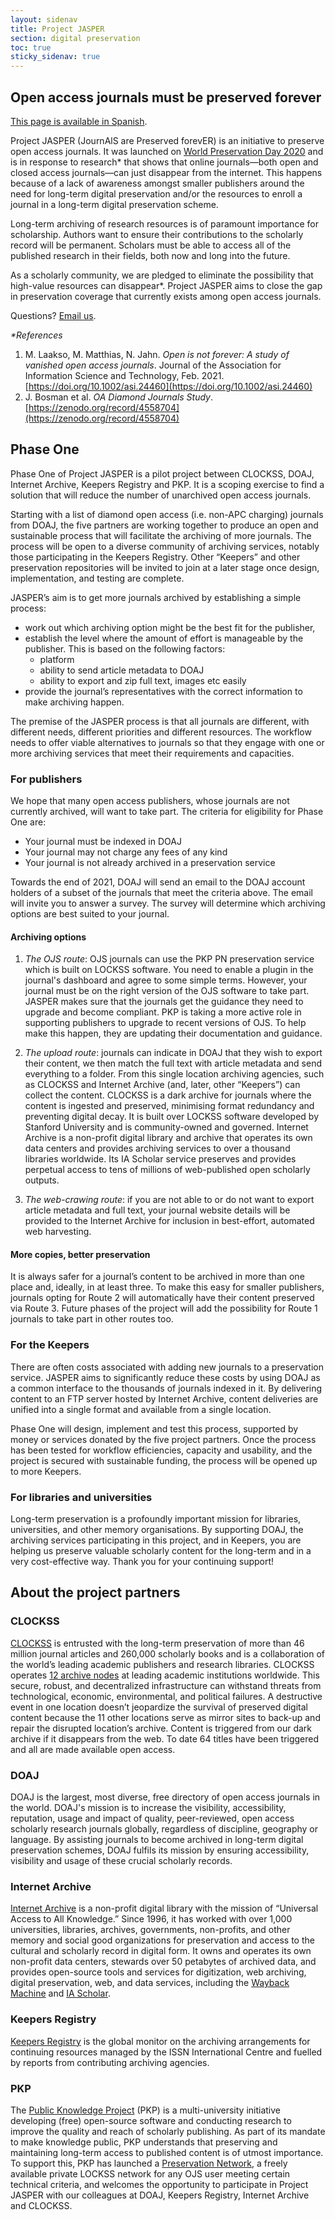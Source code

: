 ```yaml
---
layout: sidenav
title: Project JASPER
section: digital preservation
toc: true
sticky_sidenav: true
---
```


## Open access journals must be preserved forever

[This page is available in Spanish](https://docs.google.com/document/d/1dCxZYO0HDmFWMyazbkayZJtpCYkO9AIf0xqw-z55rU0/edit?usp=sharing).

Project JASPER (JournAlS are Preserved forevER) is an initiative to preserve open access journals. It was launched on [World Preservation Day 2020](https://www.dpconline.org/events/world-digital-preservation-day) and is in response to research* that shows that online journals—both open and closed access journals—can just disappear from the internet. This happens because of a lack of awareness amongst smaller publishers around the need for long-term digital preservation and/or the resources to enroll a journal in a long-term digital preservation scheme.

Long-term archiving of research resources is of paramount importance for scholarship. Authors want to ensure their contributions to the scholarly record will be permanent. Scholars must be able to access all of the published research in their fields, both now and long into the future. 

As a scholarly community, we are pledged to eliminate the possibility that high-value resources can disappear*. Project JASPER aims to close the gap in preservation coverage that currently exists among open access journals.

Questions? [Email us](mailto:preservation@doaj.org).

_*References_

1. M. Laakso, M. Matthias, N. Jahn. _Open is not forever: A study of vanished open access journals_. Journal of the Association for Information Science and Technology, Feb. 2021. [https://doi.org/10.1002/asi.24460](https://doi.org/10.1002/asi.24460)
2. J. Bosman et al. _OA Diamond Journals Study_. [https://zenodo.org/record/4558704](https://zenodo.org/record/4558704)

## Phase One
Phase One of Project JASPER is a pilot project between CLOCKSS, DOAJ, Internet Archive, Keepers Registry and PKP. It is a scoping exercise to find a solution that will reduce the number of unarchived open access journals. 

Starting with a list of diamond open access (i.e. non-APC charging) journals from DOAJ, the five partners are working together to produce an open and sustainable process that will facilitate the archiving of more journals. The process will be open to a diverse community of archiving services, notably those participating in the Keepers Registry. Other “Keepers” and other preservation repositories will be invited to join at a later stage once design, implementation, and testing are complete.

JASPER’s aim is to get more journals archived by establishing a simple process:

- work out which archiving option might be the best fit for the publisher, 
- establish the level where the amount of effort is manageable by the publisher. This is based on the following factors:
  - platform
  - ability to send article metadata to DOAJ
  - ability to export and zip full text, images etc easily
- provide the journal’s representatives with the correct information to make archiving happen.

The premise of the JASPER process is that all journals are different, with different needs, different priorities and different resources. The workflow needs to offer viable alternatives to journals so that they engage with one or more archiving services that meet their requirements and capacities. 

### For publishers
We hope that many open access publishers, whose journals are not currently archived, will want to take part. The criteria for eligibility for Phase One are:

- Your journal must be indexed in DOAJ
- Your journal may not charge any fees of any kind
- Your journal is not already archived in a preservation service

Towards the end of 2021, DOAJ will send an email to the DOAJ account holders of a subset of the journals that meet the criteria above. The email will invite you to answer a survey. The survey will determine which archiving options are best suited to your journal.

#### Archiving options
1. *The OJS route*: OJS journals can use the PKP PN preservation service which is built on LOCKSS software. You need to enable a plugin in the journal's dashboard and agree to some simple terms. However, your journal must be on the right version of the OJS software to take part. JASPER makes sure that the journals get the guidance they need to upgrade and become compliant.  PKP is taking a more active role in supporting publishers to upgrade to recent versions of OJS. To help make this happen, they are updating their documentation and guidance.

2. *The upload route*: journals can indicate in DOAJ that they wish to export their content, we then match the full text with article metadata and send everything to a folder. From this single location archiving agencies, such as CLOCKSS and Internet Archive (and, later, other “Keepers”) can collect the content. CLOCKSS is a dark archive for journals where the content is ingested and preserved, minimising format redundancy and preventing digital decay. It is built over LOCKSS software developed by Stanford University and is community-owned and governed. Internet Archive is a non-profit digital library and archive that operates its own data centers and provides archiving services to over a thousand libraries worldwide. Its IA Scholar service preserves and provides perpetual access to tens of millions of web-published open scholarly outputs.

3. *The web-crawing route*: if you are not able to or do not want to export article metadata and full text, your journal website details will be provided to the Internet Archive for inclusion in best-effort, automated web harvesting.

#### More copies, better preservation
It is always safer for a journal’s content to be archived in more than one place and, ideally, in at least three. To make this easy for smaller publishers, journals opting for Route 2 will automatically have their content preserved via Route 3. Future phases of the project will add the possibility for Route 1 journals to take part in other routes too.

### For the Keepers
There are often costs associated with adding new journals to a preservation service. JASPER aims to significantly reduce these costs by using DOAJ as a common interface to the thousands of journals indexed in it. By delivering content to an FTP server hosted by Internet Archive, content deliveries are unified into a single format and available from a single location.

Phase One will design, implement and test this process, supported by money or services donated by the five project partners. Once the process has been tested for workflow efficiencies, capacity and usability, and the project is secured with sustainable funding, the process will be opened up to more Keepers.

### For libraries and universities
Long-term preservation is a profoundly important mission for libraries, universities, and other memory organisations. By supporting DOAJ, the archiving services participating in this project, and in Keepers, you are helping us preserve valuable scholarly content for the long-term and in a very cost-effective way. Thank you for your continuing support!

## About the project partners

### CLOCKSS
[CLOCKSS](https://clockss.org/) is entrusted with the long-term preservation of more than 46 million journal articles and 260,000 scholarly books and is a collaboration of the world’s leading academic publishers and research libraries. CLOCKSS operates [12 archive nodes](https://clockss.org/archive-nodes/) at leading academic institutions worldwide. This secure, robust, and decentralized infrastructure can withstand threats from technological, economic, environmental, and political failures. A destructive event in one location doesn’t jeopardize the survival of preserved digital content because the 11 other locations serve as mirror sites to back-up and repair the disrupted location’s archive. Content is triggered from our dark archive if it disappears from the web. To date 64 titles have been triggered and all are made available open access.

### DOAJ
DOAJ is the largest, most diverse, free directory of open access journals in the world. DOAJ's mission is to increase the visibility, accessibility, reputation, usage and impact of quality, peer-reviewed, open access scholarly research journals globally, regardless of discipline, geography or language. By assisting journals to become archived in long-term digital preservation schemes, DOAJ fulfils its mission by ensuring accessibility, visibility and usage of these crucial scholarly records. 

### Internet Archive
[Internet Archive](https://archive.org/) is a non-profit digital library with the mission of “Universal Access to All Knowledge.” Since 1996, it has worked with over 1,000 universities, libraries, archives, governments, non-profits, and other memory and social good organizations for preservation and access to the cultural and scholarly record in digital form. It owns and operates its own non-profit data centers, stewards over 50 petabytes of archived data, and provides open-source tools and services for digitization, web archiving, digital preservation, web, and data services, including the [Wayback Machine](https://web.archive.org/) and [IA Scholar](https://scholar.archive.org/). 

### Keepers Registry
[Keepers Registry](https://keepers.issn.org) is the global monitor on the archiving arrangements for continuing resources managed by the ISSN International Centre and fuelled by reports from contributing archiving agencies. 

### PKP
The [Public Knowledge Project](https://pkp.sfu.ca/) (PKP) is a multi-university initiative developing (free) open-source software and conducting research to improve the quality and reach of scholarly publishing. As part of its mandate to make knowledge public, PKP understands that preserving and maintaining long-term access to published content is of utmost importance. To support this, PKP has launched a [Preservation Network](https://pkp.sfu.ca/pkp-pn/), a freely available private LOCKSS network for any OJS user meeting certain technical criteria, and welcomes the opportunity to participate in Project JASPER with our colleagues at DOAJ, Keepers Registry, Internet Archive and CLOCKSS. 
